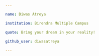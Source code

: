 ```yaml
---

name: Diwas Atreya

institution: Birendra Multiple Campus

quote: Bring your dream in your reality!

github_user: diwasatreya

---
```

